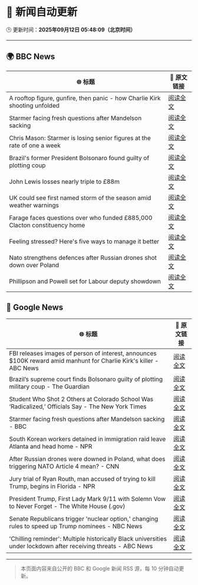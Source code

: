 # 🧠 新闻自动更新

🕒 更新时间：**2025年09月12日 05:48:09（北京时间）**

---

## 🌍 BBC News

| 🌐 标题 | 🔗 原文链接 |
|--------|-------------|
| A rooftop figure, gunfire, then panic - how Charlie Kirk shooting unfolded | [阅读全文](https://www.bbc.com/news/videos/ckg3xp9g9zwo?at_medium=RSS&at_campaign=rss) |
| Starmer facing fresh questions after Mandelson sacking | [阅读全文](https://www.bbc.com/news/articles/cy0v81zeggko?at_medium=RSS&at_campaign=rss) |
| Chris Mason: Starmer is losing senior figures at the rate of one a week | [阅读全文](https://www.bbc.com/news/articles/cvgvexelmkgo?at_medium=RSS&at_campaign=rss) |
| Brazil's former President Bolsonaro found guilty of plotting coup | [阅读全文](https://www.bbc.com/news/articles/c147n38k800o?at_medium=RSS&at_campaign=rss) |
| John Lewis losses nearly triple to £88m | [阅读全文](https://www.bbc.com/news/articles/cx2jm4pgejjo?at_medium=RSS&at_campaign=rss) |
| UK could see first named storm of the season amid weather warnings | [阅读全文](https://www.bbc.com/weather/articles/cpd9x525653o?at_medium=RSS&at_campaign=rss) |
| Farage faces questions over who funded £885,000 Clacton constituency home | [阅读全文](https://www.bbc.com/news/articles/ce845w70g0yo?at_medium=RSS&at_campaign=rss) |
| Feeling stressed? Here's five ways to manage it better | [阅读全文](https://www.bbc.com/news/articles/cg42zq7nqxwo?at_medium=RSS&at_campaign=rss) |
| Nato strengthens defences after Russian drones shot down over Poland | [阅读全文](https://www.bbc.com/news/articles/c0lkz2n34z6o?at_medium=RSS&at_campaign=rss) |
| Phillipson and Powell set for Labour deputy showdown | [阅读全文](https://www.bbc.com/news/articles/c20v3l4qy11o?at_medium=RSS&at_campaign=rss) |

## 📰 Google News

| 🌐 标题 | 🔗 原文链接 |
|--------|-------------|
| FBI releases images of person of interest, announces $100K reward amid manhunt for Charlie Kirk's killer - ABC News | [阅读全文](https://news.google.com/rss/articles/CBMiowFBVV95cUxQNG1TZ2pib1pNRzhwdEU1SlpXQkFlUndlRnJ5VEo3RDlEVHplSDF6M0x6OVg5aEZNT2ZnM2x0Tm51SXFyOWhaQUYzSF9NZmtxYWxjRFhOV0cxS1VWdVBYUlNBeFBlRFJja0RHd2lWZi1zV1lUMnJEbDUyOC1vMzhWcTFQOVRZSk9hRWgxaUFzTzA2czN3M2prNDVhTWVOMXkteURv0gGoAUFVX3lxTE9HMU1neEN3OVNNNndJeVVkUUxFVURwaFhPN1hDNkgwUVdTaXJKUk9QdkZKc3ZyYzJBd0lYUkd6bVhMdF81SV9keFk2ZllyRFV6TjUwcVFsQmowbFZjSzlhNGY5NWZESlNhdVo1MFBCU0N1bDhBemZJb1lqemtDSGJfUUZaaG9zWlJ2eVFsWVNnc01Sa1RfME4yREF3a1BGcFJDUnNtMHBtMw?oc=5) |
| Brazil’s supreme court finds Bolsonaro guilty of plotting military coup - The Guardian | [阅读全文](https://news.google.com/rss/articles/CBMikgFBVV95cUxPSzJEN2VaYWlJSktlTk8zMjF1NkJIamhkS0tDd1Y5cXFIMEowVmY2LU5IcUMxWXhFRUpCZWlDdkVJci1CTURieXd5WnREY0l6d3FSWVVzbThyYzQtS1AwWXVheVI3S19UTjY2U2x2b2RGU09lcmY2OUFTamxxcnI2M005cTdWSUVpN3RzVHRNems0Zw?oc=5) |
| Student Who Shot 2 Others at Colorado School Was ‘Radicalized,’ Officials Say - The New York Times | [阅读全文](https://news.google.com/rss/articles/CBMiigFBVV95cUxOa1hISkpiRWZZR2tVSzVSNHFaeXBxeG5UeXVUeWhMc09LZGlwZFExYzNTVktiN0cxMjRHYWVyYWdpTjh6TkxqSy1QaE1tTWZ3QU5mQzdXQXk2NlQ2SkdEejQ5a3g4WnQwRVdjLTYtTUdsVmVMajRFT1RRV3VoUFVtaGZXaE9xSHhzTlE?oc=5) |
| Starmer facing fresh questions after Mandelson sacking - BBC | [阅读全文](https://news.google.com/rss/articles/CBMiWkFVX3lxTE00Q1BYSGU0eDhLSUJGLW96M0tHeS1DT1NtYXhwTEpDcmtoc2dQTHVLdWNPOUl0NmhweDlrRmw1TXdIeWJiTjRXRU1RemduRGxKQXJCTWNYZGIzd9IBX0FVX3lxTE5Ca2NkYnJRM2pfbDBNV1F2YUdaZXoydTg2WUxRbTZWbzZMdDRVU1kwbFdLb0trQW5GTnFwTlNoRmlHcXlKOU9CUWYwaTNGRGFFTEdySDRGV2VOUWxCR3dv?oc=5) |
| South Korean workers detained in immigration raid leave Atlanta and head home - NPR | [阅读全文](https://news.google.com/rss/articles/CBMipgFBVV95cUxNblZ3RTRKMU5zczY0M3ZRVkNXQVZoM3EtU3c5bHBPY2NGeUlaSWRRZkgwbGw4emNKalN3SnRZZ1FpVnY2eFZKaW1GV050NEo5N2FraExzb1VFU09nT2xYcVhKYVkxR3pMNDYwVDRHelgzYUFpc2JzVUt1aVdLSDY4c2JydlRQbmQ4ZUZfNElvWktVQWtXc25qSDR5T3ZQUVMwM0h4aGxn?oc=5) |
| After Russian drones were downed in Poland, what does triggering NATO Article 4 mean? - CNN | [阅读全文](https://news.google.com/rss/articles/CBMif0FVX3lxTFBXbDh3b1FHaDR0Y09qOWVEZ0tjRkpwZk1tYXgzTlZRTy04a2VUaWtvODk5UTRENDhTNU9CWTFPbmtwc0xLcGVlN0VzWGpzdGZCbEFnTFVmOGV2bXotbU9yWFBlYUF5RC16MUR0cGpYTWxKXzJOMVppMDNvOXg0X0E?oc=5) |
| Jury trial of Ryan Routh, man accused of trying to kill Trump, begins in Florida - NPR | [阅读全文](https://news.google.com/rss/articles/CBMilgFBVV95cUxOa1Zod3dHMWRDTG14em1xYy05cjlOZ2lRUXltRS1kT1hnVEZNcWNZUy1uem9UWDJKbnF1WDBETW9LWXNmdl9haFp4N01HaHUzR1Q5RnZ5bENtZEZWOUZ0T1BabXNqbFdrRXl3SGkxWm9wS09HcVpGcXJKRmRfQXJ1Y2pSQldFZmpKeURpM1pqd3FNQkZwYmc?oc=5) |
| President Trump, First Lady Mark 9/11 with Solemn Vow to Never Forget - The White House (.gov) | [阅读全文](https://news.google.com/rss/articles/CBMiswFBVV95cUxPRXVGY1o1bDFleGIxelRhOFlUQmJ2MW1CZXNqNnd2RmJnalV5S0U4dW92eFdNeFdMZXJxWFJLYTBIV1lmblI4Z1Rrb1lXMTU1X2x2UG5NTXVfQmVLTzBIOTlTNXE5QUZycFlaOVdFS19zSVowamZLdVNzLV8wb2huejJOZGtRNXVucDVBRU11eWNUMXlXTWp6WXM5Q21YREo2UF82VEJHUG0yNkV6MjEzSll1RQ?oc=5) |
| Senate Republicans trigger 'nuclear option,' changing rules to speed up Trump nominees - NBC News | [阅读全文](https://news.google.com/rss/articles/CBMitAFBVV95cUxNa09vZ3ExQUR2VGJOVmpnRXhfdkxfSDI3R1FOejRndEhRV0VaaTlzYl9BX0NuUEYxOWVYdUJtWncxNnhwcVdhZjhycWVCZFJGTXBTZ1g4cXpacnpNLW9vZ2xJQXNVUFRSaUlmaFdONUs1ZDI2UHNkWmRBYTktWGdCMHRrMmo0N19neUdLTEZGMkN3bFByblByaHhZR3l5Y0FaSE9TYlg5Q1hpLUY5YVZrQ2tuRW7SAVZBVV95cUxPazFEQzVEMW9VdUZEanVqMlNnTUFOb2xwQ212ZVBfRFgycktqNE9CTnQ1OEwxM3FNWjJQQkFxeUhlZjh4bG51NEdwejJ0VTNkY0RCY3VEZw?oc=5) |
| 'Chilling reminder': Multiple historically Black universities under lockdown after receiving threats - ABC News | [阅读全文](https://news.google.com/rss/articles/CBMipwFBVV95cUxPTUNzRVBfSW5Ea2pacWtSQ1o4cmV2NmVTNTU3V3dZbWM4N0FfWmtjN2xaeGt2ZnZRYUhqMjBQbDhmOUxlbGV1WjNnWTJhWFQyZU9jY1RhNjZhUlVHX18tdVI1dFZPbUtsTzRGQ2t1UUpJVTllamV1b2JHSk5oTjVUcUNzR2NvdktuWE5DZUV6ZVVMbGNFWHluTmxSMzBPb0Z6eDB6cWtfZ9IBrAFBVV95cUxPcUFnVWlEdXZZaFhLQzJ5QUFjWkhjajY5VWR6MldEbjYxc1lvN05Xd1JQR1RqdWhIeE5OOFJHMUhKNThYNmwtQ2VEell1eFZsSkh5NVUzUGdzMkxTeXlKMTBGLWMxNUU1dHg4RnBCSzdEa3lxWWlaN1E1NWpORFlIMUdmNG4xVVFyQklheF9tTlVNa2xSbW81a3VpWEhkZFRuRmxrcTNiS0hYZ2Zf?oc=5) |

---
> 本页面内容来自公开的 BBC 和 Google 新闻 RSS 源，每 10 分钟自动更新。